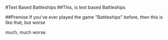 #Text Based Battleships
##This, is text based Battleships

##Premise
If you've ever played the game "Battleships" before, then this is like that, but worse

much, much worse.
